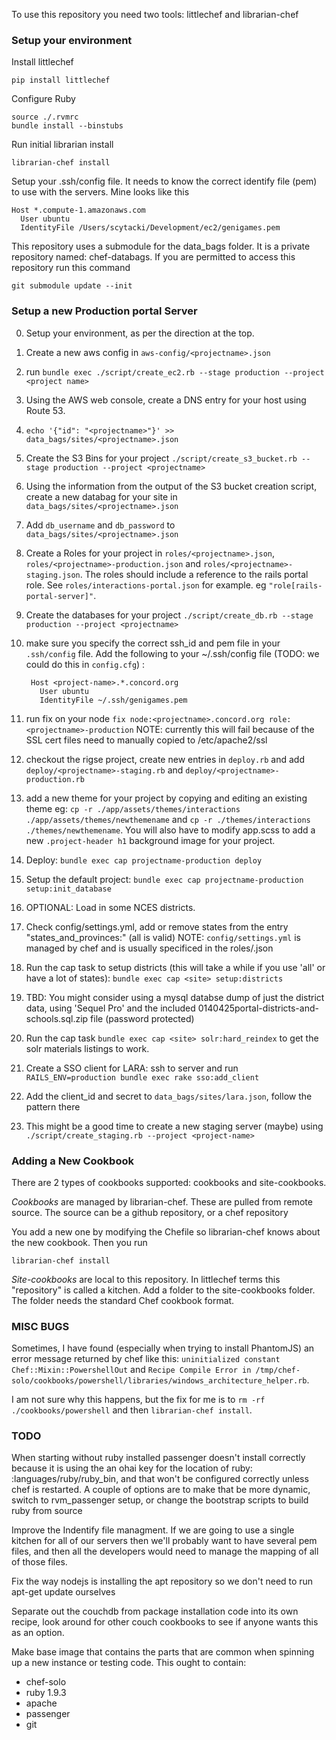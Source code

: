 To use this repository you need two tools: littlechef and librarian-chef

### Setup your environment

Install littlechef

    pip install littlechef

Configure Ruby

    source ./.rvmrc
    bundle install --binstubs


Run initial librarian install

    librarian-chef install

Setup your .ssh/config file. It needs to know the correct identify file (pem) to use with the servers.
Mine looks like this

	Host *.compute-1.amazonaws.com
	  User ubuntu
	  IdentityFile /Users/scytacki/Development/ec2/genigames.pem

This repository uses a submodule for the data_bags folder. It is a private repository named: chef-databags. If you are permitted to access this repository run this command

    git submodule update --init

### Setup a new Production portal Server ###

0. Setup your environment, as per the direction at the top.
0. Create a new aws config in `aws-config/<projectname>.json`
0. run `bundle exec ./script/create_ec2.rb --stage production --project <project name>`
0. Using the AWS web console, create a DNS entry for your host using Route 53.
0. `echo '{"id": "<projectname>"}' >> data_bags/sites/<projectname>.json`
0. Create the S3 Bins for your project `./script/create_s3_bucket.rb --stage production --project <projectname>`
0. Using the information from the output of the S3 bucket creation script, create a new databag for your site in `data_bags/sites/<projectname>.json`
0. Add `db_username` and `db_password` to `data_bags/sites/<projectname>.json`
0. Create a Roles for your project in `roles/<projectname>.json`, `roles/<projectname>-production.json` and `roles/<projectname>-staging.json`. The roles should include a reference to the rails portal role. See `roles/interactions-portal.json` for example. eg `"role[rails-portal-server]"`.
0. Create the databases for your project `./script/create_db.rb --stage production --project <projectname>`
0. make sure you specify the correct ssh_id and pem file in your
   `.ssh/config` file. Add the following to your ~/.ssh/config file (TODO: we could do this
   in `config.cfg`) :

        Host <project-name>.*.concord.org
          User ubuntu
          IdentityFile ~/.ssh/genigames.pem

0. run fix on your node `fix node:<projectname>.concord.org role:<projectname>-production`
    NOTE: currently this will fail because of the SSL cert files need to manually copied to /etc/apache2/ssl
0. checkout the rigse project, create new entries in `deploy.rb` and add `deploy/<projectname>-staging.rb` and `deploy/<projectname>-production.rb`
0. add a new theme for your project by copying and editing an existing
   theme eg: `cp -r ./app/assets/themes/interactions ./app/assets/themes/newthemename` and `cp -r ./themes/interactions ./themes/newthemename`.  You will also have to modify app.scss to add a new `.project-header h1` background image for your project.
0. Deploy: `bundle exec cap projectname-production deploy`
0. Setup the default project: `bundle exec cap projectname-production setup:init_database`
0. OPTIONAL: Load in some NCES districts.
  0. Check config/settings.yml, add or remove states from the entry "states_and_provinces:" (all is valid) 
     NOTE: `config/settings.yml` is managed by chef and is usually specificed in the roles/<projectname>.json
  0. Run the cap task to setup districts (this will take a while if you use 'all' or have a lot of states): `bundle exec cap <site> setup:districts`
  0. TBD: You might consider using a mysql databse dump of just the
     district data, using 'Sequel Pro' and the included
0140425portal-districts-and-schools.sql.zip file (password protected) 
0. Run the cap task `bundle exec cap <site> solr:hard_reindex` to get the solr
   materials listings to work.
0. Create a SSO client for LARA: ssh to server and run `RAILS_ENV=production bundle exec rake sso:add_client`
0. Add the client_id and secret to `data_bags/sites/lara.json`, follow the pattern there
0. This might be a good time to create a new staging server (maybe)
   using `./script/create_staging.rb --project <project-name>`


### Adding a New Cookbook

There are 2 types of cookbooks supported: cookbooks and site-cookbooks.

*Cookbooks* are managed by librarian-chef. These are pulled from remote source. The source can be a github
repository, or a chef repository

You add a new one by modifying the Chefile so librarian-chef knows about the new cookbook. Then
you run

    librarian-chef install

*Site-cookbooks* are local to this repository. In littlechef terms this "repository" is called a kitchen.
Add a folder to the site-cookbooks folder. The folder needs the standard Chef cookbook format.


### MISC BUGS

Sometimes, I have found (especially when trying to install PhantomJS) an error message returned by
chef like this: `uninitialized constant Chef::Mixin::PowershellOut` and `Recipe Compile Error in /tmp/chef-solo/cookbooks/powershell/libraries/windows_architecture_helper.rb`.

I am not sure why this happens, but the fix for me is to `rm -rf ./cookbooks/powershell` and then `librarian-chef install`.

### TODO

When starting without ruby installed passenger doesn't install correctly because it is using the an ohai
key for the location of ruby: :languages/ruby/ruby_bin, and that won't be configured correctly unless chef
is restarted. A couple of options are to make that be more dynamic, switch to rvm_passenger setup, or change the
bootstrap scripts to build ruby from source

Improve the Indentify file managment. If we are going to use a single kitchen for all of our servers then we'll probably
want to have several pem files, and then all the developers would need to manage the mapping of all of those files.

Fix the way nodejs is installing the apt repository so we don't need to run apt-get update ourselves

Separate out the couchdb from package installation code into its own recipe, look around for other couch
cookbooks to see if anyone wants this as an option.

Make base image that contains the parts that are common when spinning up a new instance or testing code. This ought to
contain:

- chef-solo
- ruby 1.9.3
- apache
- passenger
- git
